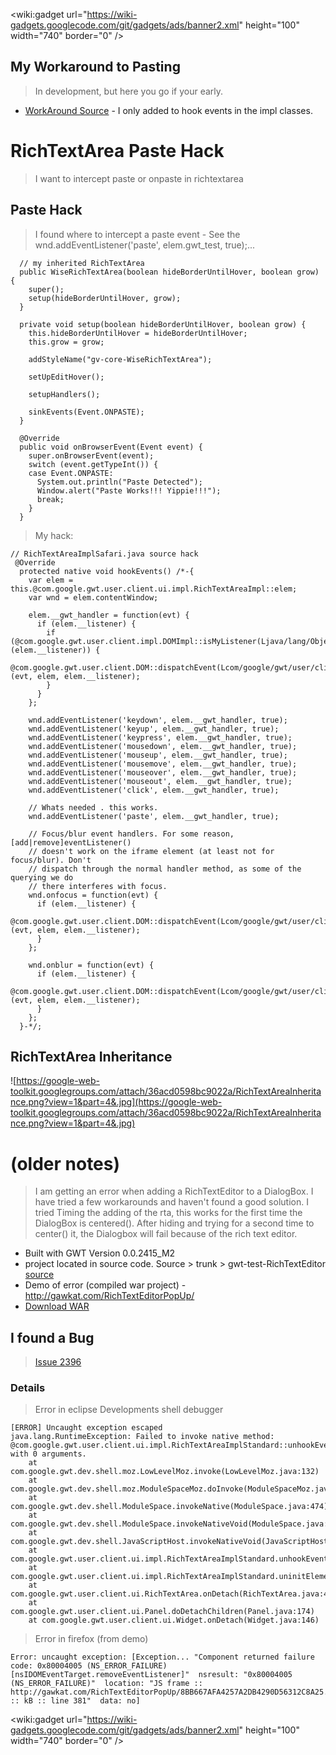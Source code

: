 
&lt;wiki:gadget url="https://wiki-gadgets.googlecode.com/git/gadgets/ads/banner2.xml" height="100" width="740" border="0" /&gt;


## My Workaround to Pasting ##
> In development, but here you go if your early.
  * [WorkAround Source](http://code.google.com/p/gwt-examples/source/browse/#svn%2Ftrunk%2FGoneVertical-Core%2Fsrc%2Forg%2Fgonevertical%2Fcore%2Fclient%2Finput%2Frichtext%2Fworkaround) - I only added to hook events in the impl classes.

# RichTextArea Paste Hack #
> I want to intercept paste or onpaste in richtextarea

## Paste Hack ##
> I found where to intercept a paste event - See the wnd.addEventListener('paste', elem.gwt\_test, true);...
```
  // my inherited RichTextArea
  public WiseRichTextArea(boolean hideBorderUntilHover, boolean grow) {
    super();
    setup(hideBorderUntilHover, grow);
  }

  private void setup(boolean hideBorderUntilHover, boolean grow) {
    this.hideBorderUntilHover = hideBorderUntilHover;
    this.grow = grow;

    addStyleName("gv-core-WiseRichTextArea");

    setUpEditHover();  

    setupHandlers();

    sinkEvents(Event.ONPASTE);
  }

  @Override 
  public void onBrowserEvent(Event event) { 
    super.onBrowserEvent(event); 
    switch (event.getTypeInt()) { 
    case Event.ONPASTE: 
      System.out.println("Paste Detected"); 
      Window.alert("Paste Works!!! Yippie!!!");
      break; 
    } 
  } 
```
> My hack:
```
// RichTextAreaImplSafari.java source hack
 @Override
  protected native void hookEvents() /*-{
    var elem = this.@com.google.gwt.user.client.ui.impl.RichTextAreaImpl::elem;
    var wnd = elem.contentWindow;

    elem.__gwt_handler = function(evt) {
      if (elem.__listener) {
        if (@com.google.gwt.user.client.impl.DOMImpl::isMyListener(Ljava/lang/Object;)(elem.__listener)) {
          @com.google.gwt.user.client.DOM::dispatchEvent(Lcom/google/gwt/user/client/Event;Lcom/google/gwt/user/client/Element;Lcom/google/gwt/user/client/EventListener;)(evt, elem, elem.__listener);
        }
      }
    };    

    wnd.addEventListener('keydown', elem.__gwt_handler, true);
    wnd.addEventListener('keyup', elem.__gwt_handler, true);
    wnd.addEventListener('keypress', elem.__gwt_handler, true);
    wnd.addEventListener('mousedown', elem.__gwt_handler, true);
    wnd.addEventListener('mouseup', elem.__gwt_handler, true);
    wnd.addEventListener('mousemove', elem.__gwt_handler, true);
    wnd.addEventListener('mouseover', elem.__gwt_handler, true);
    wnd.addEventListener('mouseout', elem.__gwt_handler, true);
    wnd.addEventListener('click', elem.__gwt_handler, true);

    // Whats needed . this works.
    wnd.addEventListener('paste', elem.__gwt_handler, true);

    // Focus/blur event handlers. For some reason, [add|remove]eventListener()
    // doesn't work on the iframe element (at least not for focus/blur). Don't
    // dispatch through the normal handler method, as some of the querying we do
    // there interferes with focus.
    wnd.onfocus = function(evt) {
      if (elem.__listener) {
        @com.google.gwt.user.client.DOM::dispatchEvent(Lcom/google/gwt/user/client/Event;Lcom/google/gwt/user/client/Element;Lcom/google/gwt/user/client/EventListener;)(evt, elem, elem.__listener);
      }
    };

    wnd.onblur = function(evt) {
      if (elem.__listener) {
        @com.google.gwt.user.client.DOM::dispatchEvent(Lcom/google/gwt/user/client/Event;Lcom/google/gwt/user/client/Element;Lcom/google/gwt/user/client/EventListener;)(evt, elem, elem.__listener);
      }
    };
  }-*/;
```

## RichTextArea Inheritance ##
![https://google-web-toolkit.googlegroups.com/attach/36acd0598bc9022a/RichTextAreaInheritance.png?view=1&part=4&.jpg](https://google-web-toolkit.googlegroups.com/attach/36acd0598bc9022a/RichTextAreaInheritance.png?view=1&part=4&.jpg)


# (older notes) #
> I am getting an error when adding a RichTextEditor to a DialogBox. I have tried a few workarounds and haven't found a good solution. I tried Timing the adding of the rta, this works for the first time the DialogBox is centered(). After hiding and trying for a second time to center() it, the Dialogbox will fail because of the rich text editor.

  * Built with GWT Version 0.0.2415\_M2
  * project located in source code. Source > trunk > gwt-test-RichTextEditor [source](http://code.google.com/p/gwt-examples/source/browse)
  * Demo of error (compiled war project) - http://gawkat.com/RichTextEditorPopUp/
  * [Download WAR](http://code.google.com/p/gwt-examples/downloads/list?can=1&q=RichTextEditor&colspec=Filename+Summary+Uploaded+Size+DownloadCount)

## I found a Bug ##
> [Issue 2396](http://code.google.com/p/google-web-toolkit/issues/detail?id=2396)

### Details ###
> Error in eclipse Developments shell debugger
```
[ERROR] Uncaught exception escaped
java.lang.RuntimeException: Failed to invoke native method: @com.google.gwt.user.client.ui.impl.RichTextAreaImplStandard::unhookEvents() with 0 arguments.
	at com.google.gwt.dev.shell.moz.LowLevelMoz.invoke(LowLevelMoz.java:132)
	at com.google.gwt.dev.shell.moz.ModuleSpaceMoz.doInvoke(ModuleSpaceMoz.java:98)
	at com.google.gwt.dev.shell.ModuleSpace.invokeNative(ModuleSpace.java:474)
	at com.google.gwt.dev.shell.ModuleSpace.invokeNativeVoid(ModuleSpace.java:275)
	at com.google.gwt.dev.shell.JavaScriptHost.invokeNativeVoid(JavaScriptHost.java:121)
	at com.google.gwt.user.client.ui.impl.RichTextAreaImplStandard.unhookEvents(RichTextAreaImplStandard.java:308)
	at com.google.gwt.user.client.ui.impl.RichTextAreaImplStandard.uninitElement(RichTextAreaImplStandard.java:228)
	at com.google.gwt.user.client.ui.RichTextArea.onDetach(RichTextArea.java:435)
	at com.google.gwt.user.client.ui.Panel.doDetachChildren(Panel.java:174)
	at com.google.gwt.user.client.ui.Widget.onDetach(Widget.java:146)
```

> Error in firefox (from demo)
```
Error: uncaught exception: [Exception... "Component returned failure code: 0x80004005 (NS_ERROR_FAILURE) [nsIDOMEventTarget.removeEventListener]"  nsresult: "0x80004005 (NS_ERROR_FAILURE)"  location: "JS frame :: http://gawkat.com/RichTextEditorPopUp/8BB667AFA4257A2DB4290D56312C8A25.cache.html :: kB :: line 381"  data: no]
```





&lt;wiki:gadget url="https://wiki-gadgets.googlecode.com/git/gadgets/ads/banner2.xml" height="100" width="740" border="0" /&gt;
